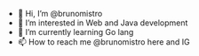 - 👋 Hi, I’m @brunomistro
- 👀 I’m interested in Web and Java development
- 🌱 I’m currently learning Go lang
- 📫 How to reach me @brunomistro here and IG

<!---
brunomistro/brunomistro is a ✨ special ✨ repository because its `README.md` (this file) appears on your GitHub profile.
You can click the Preview link to take a look at your changes.
--->
